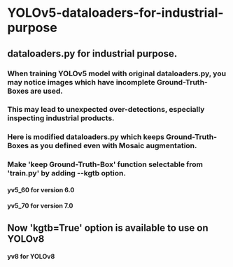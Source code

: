# YOLOv5-dataloaders-for-industrial-purpose
## dataloaders.py for industrial purpose. 

### When training YOLOv5 model with original dataloaders.py, you may notice images which have incomplete Ground-Truth-Boxes are used.
### This may lead to unexpected over-detections, especially inspecting industrial products.
### Here is modified dataloaders.py which keeps Ground-Truth-Boxes as you defined even with Mosaic augmentation.

### Make 'keep Ground-Truth-Box' function selectable from 'train.py' by adding --kgtb option.
#### yv5_60 for version 6.0
#### yv5_70 for version 7.0

## Now 'kgtb=True' option is available to use on YOLOv8
#### yv8 for YOLOv8
